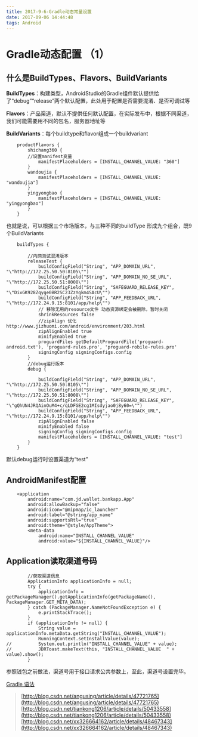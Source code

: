 ```yaml
---
title: 2017-9-6-Gradle动态常量设置
date: 2017-09-06 14:44:48
tags: Android
---
```

# Gradle动态配置 （1）
## 什么是BuildTypes、Flavors、BuildVariants
**BuildTypes**：构建类型，AndroidStudio的Gradle组件默认提供给了“debug”“release”两个默认配置，此处用于配置是否需要混淆、是否可调试等 

**Flavors**：产品渠道，默认不提供任何默认配置，在实际发布中，根据不同渠道，我们可能需要用不同的包名，服务器地址等

**BuildVariants**：每个buildtype和flavor组成一个buildvariant
>
<!--more-->
```
	productFlavors {
		shichang360 {
		//设置manifest变量
			manifestPlaceholders = [INSTALL_CHANNEL_VALUE: "360"]
		}
		wandoujia {
			manifestPlaceholders = [INSTALL_CHANNEL_VALUE: "wandoujia"]
		}
		yingyongbao {
			manifestPlaceholders = [INSTALL_CHANNEL_VALUE: "yingyongbao"]
		}
	}
```
也就是说，可以根据三个市场版本，与三种不同的buildType 形成九个组合，既9个BuildVariants
```
	buildTypes {

		//内网测试混淆版本
		releaseTest {
			buildConfigField("String", "APP_DOMAIN_URL", "\"http://172.25.50.50:8105\"")
			buildConfigField("String", "APP_DOMAIN_NO_SE_URL", "\"http://172.25.50.51:8008\"")
			buildConfigField("String", "SAFEGUARD_RELEASE_KEY", "\"DixGK928Zqyge0BR2SC23ZzYgkm4SAcU\"")
			buildConfigField("String", "APP_FEEDBACK_URL", "\"http://172.24.9.15:8101/app/help\"")
			// 移除无用的resource文件 动态资源绑定会被删除，暂时关闭
			shrinkResources false
			//zipAlign 优化 http://www.jizhuomi.com/android/environment/203.html
			zipAlignEnabled true
			minifyEnabled true
			proguardFiles getDefaultProguardFile('proguard-android.txt'), 'proguard-rules.pro', 'proguard-robile-rules.pro'
			signingConfig signingConfigs.config
		}
		//debug运行版本
		debug {

			buildConfigField("String", "APP_DOMAIN_URL", "\"http://172.25.50.50:8105\"")
			buildConfigField("String", "APP_DOMAIN_NO_SE_URL", "\"http://172.25.50.51:8008\"")
			buildConfigField("String", "SAFEGUARD_RELEASE_KEY", "\"gQhUN4JRQAinOuM4+c/qLDFGE2cg1MIsdyjao0j8y60=\"")
			buildConfigField("String", "APP_FEEDBACK_URL", "\"http://172.24.9.15:8101/app/help\"")
			zipAlignEnabled false
			minifyEnabled false
			signingConfig signingConfigs.config
			manifestPlaceholders = [INSTALL_CHANNEL_VALUE: "test"]
		}
	}
```
默认debug运行时设置渠道为“test”
## AndroidManifest配置
```
	<application
		android:name="com.jd.wallet.bankapp.App"
		android:allowBackup="false"
		android:icon="@mipmap/ic_launcher"
		android:label="@string/app_name"
		android:supportsRtl="true"
		android:theme="@style/AppTheme">
		<meta-data
			android:name="INSTALL_CHANNEL_VALUE"
			android:value="${INSTALL_CHANNEL_VALUE}"/>
```
## Application读取渠道号码
```
		//获取渠道信息
		ApplicationInfo applicationInfo = null;
		try {
			applicationInfo = getPackageManager().getApplicationInfo(getPackageName(), PackageManager.GET_META_DATA);
		} catch (PackageManager.NameNotFoundException e) {
			e.printStackTrace();
		}
		if (applicationInfo != null) {
			String value = applicationInfo.metaData.getString("INSTALL_CHANNEL_VALUE");
			RunningContext.setInstallValue(value);
//			System.out.println("INSTALL_CHANNEL_VALUE" + value);
//			JDRToast.makeText(this, "INSTALL_CHANNEL_VALUE	" + value).show();
		}
```
参照钱包之前做法，渠道号用于接口请求公共参数上，至此，渠道号设置完毕。

[Gradle 语法](https://mp.weixin.qq.com/s/dNLqPUYsmzG7qyhU1O9hoA)


> [http://blog.csdn.net/angusing/article/details/47721765](http://blog.csdn.net/angusing/article/details/47721765)
> [http://blog.csdn.net/tiankong1206/article/details/50433558](http://blog.csdn.net/tiankong1206/article/details/50433558)
> [http://blog.csdn.net/xx326664162/article/details/48467343](http://blog.csdn.net/xx326664162/article/details/48467343)